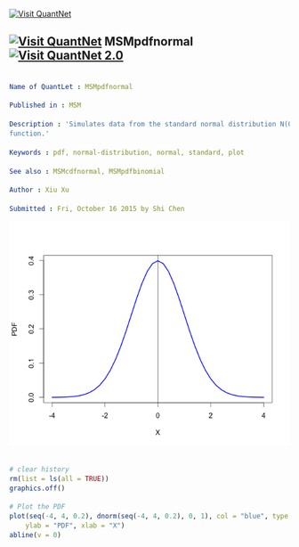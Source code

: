 
[<img src="https://github.com/QuantLet/Styleguide-and-FAQ/blob/master/pictures/banner.png" width="880" alt="Visit QuantNet">](http://quantlet.de/index.php?p=info)

## [<img src="https://github.com/QuantLet/Styleguide-and-Validation-procedure/blob/master/pictures/qloqo.png" alt="Visit QuantNet">](http://quantlet.de/) **MSMpdfnormal** [<img src="https://github.com/QuantLet/Styleguide-and-Validation-procedure/blob/master/pictures/QN2.png" width="60" alt="Visit QuantNet 2.0">](http://quantlet.de/d3/ia)

```yaml

Name of QuantLet : MSMpdfnormal

Published in : MSM

Description : 'Simulates data from the standard normal distribution N(0,1) and then plots the PDF
function.'

Keywords : pdf, normal-distribution, normal, standard, plot

See also : MSMcdfnormal, MSMpdfbinomial

Author : Xiu Xu

Submitted : Fri, October 16 2015 by Shi Chen

```

![Picture1](MSMpdfnormal.png)


```r

# clear history
rm(list = ls(all = TRUE))
graphics.off()

# Plot the PDF
plot(seq(-4, 4, 0.2), dnorm(seq(-4, 4, 0.2), 0, 1), col = "blue", type = "l", lwd = 2.5, 
    ylab = "PDF", xlab = "X")
abline(v = 0) 

```
